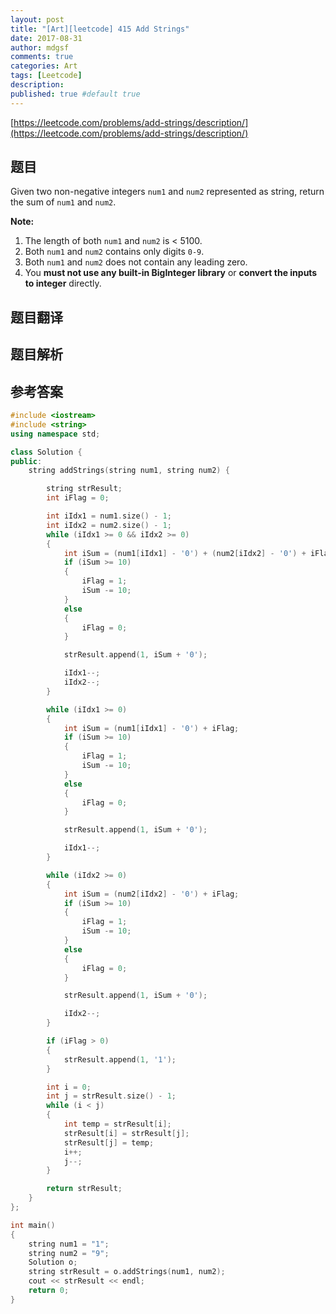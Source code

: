 ```yaml
---
layout: post
title: "[Art][leetcode] 415 Add Strings"
date: 2017-08-31
author: mdgsf
comments: true
categories: Art
tags: [Leetcode]
description:
published: true #default true
---
```


[https://leetcode.com/problems/add-strings/description/](https://leetcode.com/problems/add-strings/description/)

## 题目

Given two non-negative integers `num1` and `num2` represented as string, return the sum of `num1` and `num2`.

**Note:**

1. The length of both `num1` and `num2` is < 5100.
2. Both `num1` and `num2` contains only digits `0-9`.
3. Both `num1` and `num2` does not contain any leading zero.
4. You **must not use any built-in BigInteger library** or **convert the inputs to integer** directly.

## 题目翻译

## 题目解析

## 参考答案

```c++
#include <iostream>
#include <string>
using namespace std;

class Solution {
public:
    string addStrings(string num1, string num2) {

        string strResult;
        int iFlag = 0;

        int iIdx1 = num1.size() - 1;
        int iIdx2 = num2.size() - 1;
        while (iIdx1 >= 0 && iIdx2 >= 0)
        {
            int iSum = (num1[iIdx1] - '0') + (num2[iIdx2] - '0') + iFlag;
            if (iSum >= 10)
            {
                iFlag = 1;
                iSum -= 10;
            }
            else
            {
                iFlag = 0;
            }

            strResult.append(1, iSum + '0');

            iIdx1--;
            iIdx2--;
        }

        while (iIdx1 >= 0)
        {
            int iSum = (num1[iIdx1] - '0') + iFlag;
            if (iSum >= 10)
            {
                iFlag = 1;
                iSum -= 10;
            }
            else
            {
                iFlag = 0;
            }

            strResult.append(1, iSum + '0');

            iIdx1--;
        }

        while (iIdx2 >= 0)
        {
            int iSum = (num2[iIdx2] - '0') + iFlag;
            if (iSum >= 10)
            {
                iFlag = 1;
                iSum -= 10;
            }
            else
            {
                iFlag = 0;
            }

            strResult.append(1, iSum + '0');

            iIdx2--;
        }

        if (iFlag > 0)
        {
            strResult.append(1, '1');
        }

        int i = 0;
        int j = strResult.size() - 1;
        while (i < j)
        {
            int temp = strResult[i];
            strResult[i] = strResult[j];
            strResult[j] = temp;
            i++;
            j--;
        }

        return strResult;
    }
};

int main()
{
    string num1 = "1";
    string num2 = "9";
    Solution o;
    string strResult = o.addStrings(num1, num2);
    cout << strResult << endl;
    return 0;
}
```
